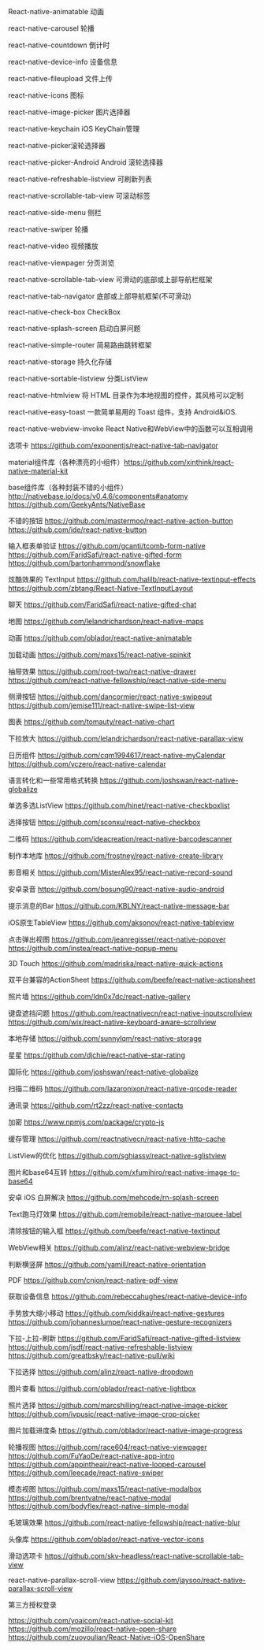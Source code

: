 ﻿React-native-animatable 动画

react-native-carousel 轮播

react-native-countdown 倒计时

react-native-device-info 设备信息

react-native-fileupload 文件上传

react-native-icons 图标

react-native-image-picker 图片选择器

react-native-keychain iOS KeyChain管理

react-native-picker滚轮选择器

react-native-picker-Android Android 滚轮选择器

react-native-refreshable-listview 可刷新列表

react-native-scrollable-tab-view 可滚动标签

react-native-side-menu 侧栏

react-native-swiper 轮播

react-native-video 视频播放

react-native-viewpager 分页浏览

react-native-scrollable-tab-view    可滑动的底部或上部导航栏框架

react-native-tab-navigator    底部或上部导航框架(不可滑动)

react-native-check-box         CheckBox

react-native-splash-screen   启动白屏问题

react-native-simple-router     简易路由跳转框架

react-native-storage             持久化存储

react-native-sortable-listview   分类ListView

react-native-htmlview               将 HTML 目录作为本地视图的控件，其风格可以定制

react-native-easy-toast         一款简单易用的 Toast 组件，支持 Android&iOS.

react-native-webview-invoke     React Native和WebView中的函数可以互相调用

选项卡   https://github.com/exponentjs/react-native-tab-navigator


material组件库（各种漂亮的小组件）https://github.com/xinthink/react-native-material-kit


base组件库（各种封装不错的小组件）http://nativebase.io/docs/v0.4.6/components#anatomy
https://github.com/GeekyAnts/NativeBase



不错的按钮
https://github.com/mastermoo/react-native-action-button
https://github.com/ide/react-native-button


输入框表单验证
https://github.com/gcanti/tcomb-form-native
https://github.com/FaridSafi/react-native-gifted-form
https://github.com/bartonhammond/snowflake


炫酷效果的 TextInput
https://github.com/halilb/react-native-textinput-effects
https://github.com/zbtang/React-Native-TextInputLayout


聊天
https://github.com/FaridSafi/react-native-gifted-chat


地图
https://github.com/lelandrichardson/react-native-maps


动画
https://github.com/oblador/react-native-animatable


加载动画
https://github.com/maxs15/react-native-spinkit


抽屉效果
https://github.com/root-two/react-native-drawer
https://github.com/react-native-fellowship/react-native-side-menu


侧滑按钮
https://github.com/dancormier/react-native-swipeout
https://github.com/jemise111/react-native-swipe-list-view


图表
https://github.com/tomauty/react-native-chart


下拉放大
https://github.com/lelandrichardson/react-native-parallax-view


日历组件
https://github.com/cqm1994617/react-native-myCalendar
https://github.com/vczero/react-native-calendar


语言转化和一些常用格式转换
https://github.com/joshswan/react-native-globalize


单选多选ListView
https://github.com/hinet/react-native-checkboxlist


选择按钮
https://github.com/sconxu/react-native-checkbox


二维码
https://github.com/ideacreation/react-native-barcodescanner


制作本地库
https://github.com/frostney/react-native-create-library


影音相关
https://github.com/MisterAlex95/react-native-record-sound


安卓录音
https://github.com/bosung90/react-native-audio-android


提示消息的Bar
https://github.com/KBLNY/react-native-message-bar


iOS原生TableView
https://github.com/aksonov/react-native-tableview


点击弹出视图
https://github.com/jeanregisser/react-native-popover
https://github.com/instea/react-native-popup-menu


3D Touch
https://github.com/madriska/react-native-quick-actions


双平台兼容的ActionSheet
https://github.com/beefe/react-native-actionsheet


照片墙
https://github.com/ldn0x7dc/react-native-gallery


键盘遮挡问题
https://github.com/reactnativecn/react-native-inputscrollview
https://github.com/wix/react-native-keyboard-aware-scrollview


本地存储
https://github.com/sunnylqm/react-native-storage


星星
https://github.com/djchie/react-native-star-rating


国际化
https://github.com/joshswan/react-native-globalize


扫描二维码
https://github.com/lazaronixon/react-native-qrcode-reader


通讯录
https://github.com/rt2zz/react-native-contacts


加密
https://www.npmjs.com/package/crypto-js


缓存管理
https://github.com/reactnativecn/react-native-http-cache


ListView的优化
https://github.com/sghiassy/react-native-sglistview


图片和base64互转
https://github.com/xfumihiro/react-native-image-to-base64


安卓 iOS 白屏解决
https://github.com/mehcode/rn-splash-screen


Text跑马灯效果
https://github.com/remobile/react-native-marquee-label


清除按钮的输入框
https://github.com/beefe/react-native-textinput


WebView相关
https://github.com/alinz/react-native-webview-bridge


判断横竖屏
https://github.com/yamill/react-native-orientation


PDF
https://github.com/cnjon/react-native-pdf-view


获取设备信息
https://github.com/rebeccahughes/react-native-device-info


手势放大缩小移动
https://github.com/kiddkai/react-native-gestures
https://github.com/johanneslumpe/react-native-gesture-recognizers


下拉-上拉-刷新
https://github.com/FaridSafi/react-native-gifted-listview
https://github.com/jsdf/react-native-refreshable-listview
https://github.com/greatbsky/react-native-pull/wiki


下拉选择
https://github.com/alinz/react-native-dropdown


图片查看
https://github.com/oblador/react-native-lightbox


照片选择
https://github.com/marcshilling/react-native-image-picker
https://github.com/ivpusic/react-native-image-crop-picker


图片加载进度条
https://github.com/oblador/react-native-image-progress


轮播视图
https://github.com/race604/react-native-viewpager
https://github.com/FuYaoDe/react-native-app-intro
https://github.com/appintheair/react-native-looped-carousel
https://github.com/leecade/react-native-swiper


模态视图
https://github.com/maxs15/react-native-modalbox
https://github.com/brentvatne/react-native-modal
https://github.com/bodyflex/react-native-simple-modal


毛玻璃效果
https://github.com/react-native-fellowship/react-native-blur


头像库
https://github.com/oblador/react-native-vector-icons


滑动选项卡
https://github.com/skv-headless/react-native-scrollable-tab-view


react-native-parallax-scroll-view
https://github.com/jaysoo/react-native-parallax-scroll-view


第三方授权登录

https://github.com/yoaicom/react-native-social-kit
https://github.com/mozillo/react-native-open-share
https://github.com/zuoyoulian/React-Native-iOS-OpenShare







